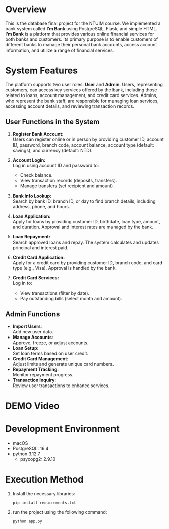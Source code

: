 # Overview  
This is the database final project for the NTUIM course. We implemented a bank system called **I’m Bank** using PostgreSQL, Flask, and simple HTML. **I’m Bank** is a platform that provides various online financial services for both banks and customers. Its primary purpose is to enable customers of different banks to manage their personal bank accounts, access account information, and utilize a range of financial services.

# System Features


The platform supports two user roles: **User** and **Admin**. Users, representing customers, can access key services offered by the bank, including those related to loans, account management, and credit card services. Admins, who represent the bank staff, are responsible for managing loan services, accessing account details, and reviewing transaction records.

## User Functions in the System

1. **Register Bank Account:**  
   Users can register online or in person by providing customer ID, account ID, password, branch code, account balance, account type (default: savings), and currency (default: NTD).

2. **Account Login:**  
   Log in using account ID and password to:  
   - Check balance.  
   - View transaction records (deposits, transfers).  
   - Manage transfers (set recipient and amount).

3. **Bank Info Lookup:**  
   Search by bank ID, branch ID, or day to find branch details, including address, phone, and hours.

4. **Loan Application:**  
   Apply for loans by providing customer ID, birthdate, loan type, amount, and duration. Approval and interest rates are managed by the bank.

5. **Loan Repayment:**  
   Search approved loans and repay. The system calculates and updates principal and interest paid.

6. **Credit Card Application:**  
   Apply for a credit card by providing customer ID, branch code, and card type (e.g., Visa). Approval is handled by the bank.

7. **Credit Card Services:**  
   Log in to:  
   - View transactions (filter by date).  
   - Pay outstanding bills (select month and amount).


## Admin Functions
- **Import Users**:  
   Add new user data.  
-  **Manage Accounts**:  
   Approve, freeze, or adjust accounts.  
-  **Loan Setup**:  
   Set loan terms based on user credit.  
-  **Credit Card Management**:  
   Adjust limits and generate unique card numbers.  
-  **Repayment Tracking**:  
   Monitor repayment progress.  
 - **Transaction Inquiry**:  
   Review user transactions to enhance services.


# DEMO Video
# Development Environment
- macOS
- PostgreSQL: 16.4
- python 3.12.7
  - psycopg2: 2.9.10







# Execution Method  
1. Install the necessary libraries:  
   ```bash
   pip install requirements.txt
   ```
   
2. run the project using the following command:
      ```bash
   python app.py
   ```


